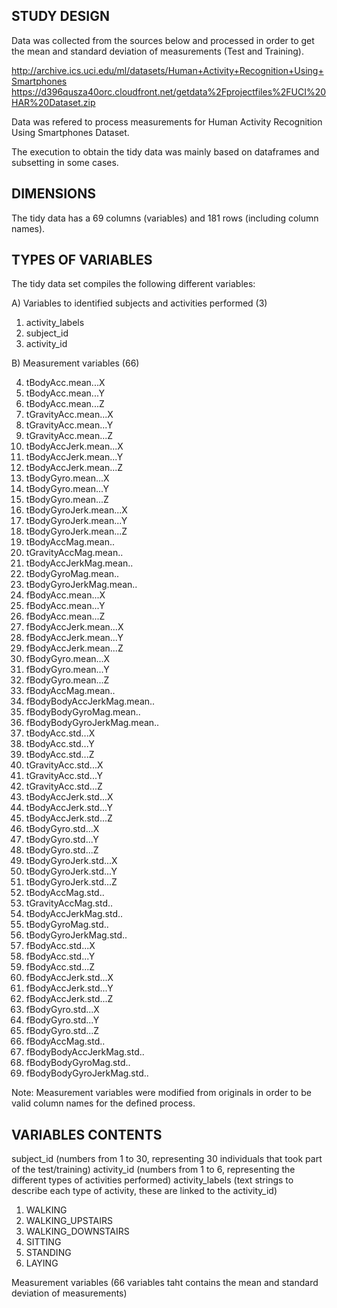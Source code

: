 STUDY DESIGN
-------------------------------------------------------------------------------------------------------------------------
Data was collected from the sources below and processed in order to get the mean and standard deviation of measurements (Test and Training).

http://archive.ics.uci.edu/ml/datasets/Human+Activity+Recognition+Using+Smartphones 
https://d396qusza40orc.cloudfront.net/getdata%2Fprojectfiles%2FUCI%20HAR%20Dataset.zip 

Data was refered to process measurements for Human Activity Recognition Using Smartphones Dataset.
 
The execution to obtain the tidy data was mainly based on dataframes and subsetting in some cases.

DIMENSIONS
-------------------------------------------------------------------------------------------------------------------------
The tidy data has a 69 columns (variables) and 181 rows (including column names).

TYPES OF VARIABLES
-------------------------------------------------------------------------------------------------------------------------
The tidy data set compiles the following different variables:

A) Variables to identified subjects and activities performed (3)

1.	activity_labels
2.	subject_id
3.	activity_id

B) Measurement variables (66)

4.	tBodyAcc.mean...X
5.	tBodyAcc.mean...Y
6.	tBodyAcc.mean...Z
7.	tGravityAcc.mean...X
8.	tGravityAcc.mean...Y
9.	tGravityAcc.mean...Z
10.	tBodyAccJerk.mean...X
11.	tBodyAccJerk.mean...Y
12.	tBodyAccJerk.mean...Z
13.	tBodyGyro.mean...X
14.	tBodyGyro.mean...Y
15.	tBodyGyro.mean...Z
16.	tBodyGyroJerk.mean...X
17. tBodyGyroJerk.mean...Y
18.	tBodyGyroJerk.mean...Z
19.	tBodyAccMag.mean..
20.	tGravityAccMag.mean..
21.	tBodyAccJerkMag.mean..
22.	tBodyGyroMag.mean..
23.	tBodyGyroJerkMag.mean..
24.	fBodyAcc.mean...X
25.	fBodyAcc.mean...Y
26.	fBodyAcc.mean...Z
27.	fBodyAccJerk.mean...X
28.	fBodyAccJerk.mean...Y
29.	fBodyAccJerk.mean...Z
30.	fBodyGyro.mean...X
31.	fBodyGyro.mean...Y
32.	fBodyGyro.mean...Z
33.	fBodyAccMag.mean..
34.	fBodyBodyAccJerkMag.mean..
35.	fBodyBodyGyroMag.mean..
36.	fBodyBodyGyroJerkMag.mean..
37.	tBodyAcc.std...X
38.	tBodyAcc.std...Y
39.	tBodyAcc.std...Z
40.	tGravityAcc.std...X
41.	tGravityAcc.std...Y
42.	tGravityAcc.std...Z
43.	tBodyAccJerk.std...X
44.	tBodyAccJerk.std...Y
45.	tBodyAccJerk.std...Z
46.	tBodyGyro.std...X
47.	tBodyGyro.std...Y
48.	tBodyGyro.std...Z
49.	tBodyGyroJerk.std...X
50.	tBodyGyroJerk.std...Y
51.	tBodyGyroJerk.std...Z
52.	tBodyAccMag.std..
53.	tGravityAccMag.std..
54.	tBodyAccJerkMag.std..
55.	tBodyGyroMag.std..
56.	tBodyGyroJerkMag.std..
57.	fBodyAcc.std...X
58.	fBodyAcc.std...Y
59.	fBodyAcc.std...Z
60.	fBodyAccJerk.std...X
61.	fBodyAccJerk.std...Y
62.	fBodyAccJerk.std...Z
63.	fBodyGyro.std...X
64.	fBodyGyro.std...Y
65.	fBodyGyro.std...Z
66.	fBodyAccMag.std..
67.	fBodyBodyAccJerkMag.std..
68.	fBodyBodyGyroMag.std..
69.	fBodyBodyGyroJerkMag.std..

Note: Measurement variables were modified from originals in order to be valid column names for the defined process.

VARIABLES CONTENTS
---------------------------------------------------------------------------------------------------------------------------
subject_id (numbers from 1 to 30, representing 30 individuals that took part of the test/training)
activity_id (numbers from 1 to 6, representing the different types of activities performed)
activity_labels (text strings to describe each type of activity, these are linked to the activity_id)
1. WALKING
2. WALKING_UPSTAIRS
3. WALKING_DOWNSTAIRS
4. SITTING
5. STANDING
6. LAYING


Measurement variables (66 variables taht contains the mean and standard deviation of measurements)
